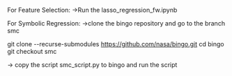 For Feature Selection:
->Run the lasso_regression_fw.ipynb

For Symbolic Regression:
->clone the bingo repository and go to the branch smc

git clone --recurse-submodules https://github.com/nasa/bingo.git
cd bingo
git checkout smc

-> copy the script smc_script.py to bingo and run the script

